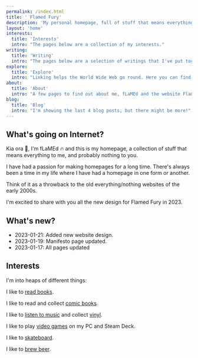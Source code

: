 ```yaml
---
permalink: /index.html
title: ' Flamed Fury'
description: 'My personal homepage, full of stuff that means everything to me, and nothing to you. You will find my thoughts about the current state of the web, my recollections of my earliest memories of the web, and a bunch of pages detailing some of my interests in records, books, comics, games, movies and tv shows. Come have a read and leave me a message.'
layout: 'home'
interests:
  title: 'Interests'
  intro: "The pages below are a collection of my interests."
writing:
  title: 'Writing'
  intro: "The pages below are a selection of writings that I've put together collecting thoughts on subjects relating to the early days of the Web."
explore:
  title: 'Explore'
  intro: "Linking helps the World Wide Web go round. Here you can find a collection of various links to amazing places around the Web."
about:
  title: 'About'
  intro: "A few pages to find out about me, fLaMEd and the website Flamed Fury."
blog:
  title: 'Blog'
  intro: "I'm showing the last 4 blog posts, but there might be more!"
---
```


## What's going on Internet?

Kia ora 👋, I'm fLaMEd 🔥 and this is my homepage, a collection of stuff that means everything to me, and probably nothing to you.

I have had a passion for making homepages for a long time. There's always been a time in my life where I have had a homepage in one form or another.

Think of it as a throwback to the old everything/nothing websites of the early 2000s.

I'm excited to share with you all the new design for Flamed Fury in 2023.

## What's new?

- 2023-01-21: Added new website design.
- 2023-01-19: Manifesto page updated.
- 2023-01-17: All pages updated

## Interests

I'm into heaps of different things:

I like to [read books](/interests/bookshelf/).

I like to read and collect [comic books](/interests/comic-rack).

I like to [listen to music](/interests/recordshelf) and collect [vinyl](/interests/recordshelf/vinyl-collection).

I like to play [video games](/interests/gameshelf/) on my PC and Steam Deck.

I like to [skateboard](/interests/skate-park).

I like to [brew beer](/interests/the-brewery).